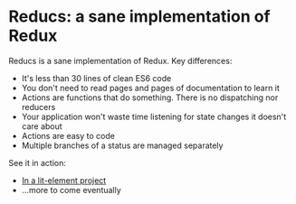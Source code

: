 # Reducs: a sane implementation of Redux

Reducs is a sane implementation of Redux. Key differences:

* It's less than 30 lines of clean ES6 code
* You don't need to read pages and pages of documentation to learn it
* Actions are functions that do something. There is no dispatching nor reducers
* Your application won't waste time listening for state changes it doesn't care about
* Actions are easy to code
* Multiple branches of a status are managed separately

See it in action:

* [In a lit-element project](https://glitch.com/edit/#!/lacy-ornament)
* ...more to come eventually
